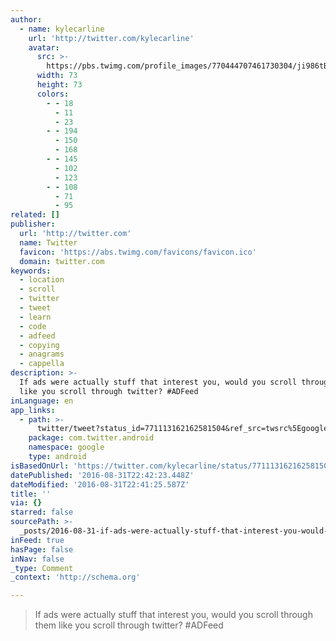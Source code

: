 ```yaml
---
author:
  - name: kylecarline
    url: 'http://twitter.com/kylecarline'
    avatar:
      src: >-
        https://pbs.twimg.com/profile_images/770444707461730304/ji986tB4_bigger.jpg
      width: 73
      height: 73
      colors:
        - - 18
          - 11
          - 23
        - - 194
          - 150
          - 168
        - - 145
          - 102
          - 123
        - - 108
          - 71
          - 95
related: []
publisher:
  url: 'http://twitter.com'
  name: Twitter
  favicon: 'https://abs.twimg.com/favicons/favicon.ico'
  domain: twitter.com
keywords:
  - location
  - scroll
  - twitter
  - tweet
  - learn
  - code
  - adfeed
  - copying
  - anagrams
  - cappella
description: >-
  If ads were actually stuff that interest you, would you scroll through them
  like you scroll through twitter? #ADFeed
inLanguage: en
app_links:
  - path: >-
      twitter/tweet?status_id=771113162162581504&ref_src=twsrc%5Egoogle%7Ctwcamp%5Eandroidseo%7Ctwgr%5Estatus%7Ctwterm%5E771113162162581504
    package: com.twitter.android
    namespace: google
    type: android
isBasedOnUrl: 'https://twitter.com/kylecarline/status/771113162162581504'
datePublished: '2016-08-31T22:42:23.448Z'
dateModified: '2016-08-31T22:41:25.587Z'
title: ''
via: {}
starred: false
sourcePath: >-
  _posts/2016-08-31-if-ads-were-actually-stuff-that-interest-you-would-you-scro.md
inFeed: true
hasPage: false
inNav: false
_type: Comment
_context: 'http://schema.org'

---
```

> If ads were actually stuff that interest you, would you scroll through them like you scroll through twitter? \#ADFeed